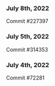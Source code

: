 ### July 8th, 2022

Commit #227397

### July 5th, 2022

Commit #314353


### July 4th, 2022

Commit #72281
